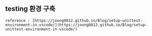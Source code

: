 ## testing 환경 구축
    
    reference : [https://joong8812.github.io/Blog/setup-unittest-environment-in-vscode/](https://joong8812.github.io/Blog/setup-unittest-environment-in-vscode/)